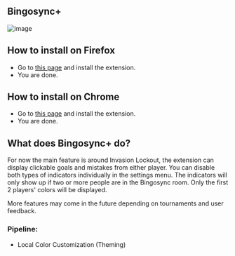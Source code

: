 Bingosync+
--------------------

![image](https://addons.cdn.mozilla.net/user-media/previews/full/239/239707.png)

## How to install on Firefox
+ Go to [this page](https://addons.mozilla.org/en-US/firefox/addon/bingosyncplus/) and install the extension.
+ You are done.

## How to install on Chrome
+ Go to [this page](https://chrome.google.com/webstore/detail/bingosync+/hofapjdggopcbokpjhggekopkmmpgpkp) and install the extension.
+ You are done.

## What does Bingosync+ do?
For now the main feature is around Invasion Lockout, the extension can display clickable goals and mistakes from either player. You can disable both types of indicators individually in the settings menu.
The indicators will only show up if two or more people are in the Bingosync room. Only the first 2 players' colors will be displayed.

More features may come in the future depending on tournaments and user feedback.

### Pipeline:
 - Local Color Customization (Theming)
